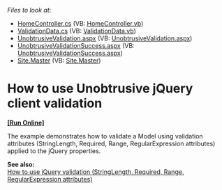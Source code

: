 <!-- default file list -->
*Files to look at*:

* [HomeController.cs](./CS/UnobtrusiveValidation/Controllers/HomeController.cs) (VB: [HomeController.vb](./VB/UnobtrusiveValidation/Controllers/HomeController.vb))
* [ValidationData.cs](./CS/UnobtrusiveValidation/Models/ValidationData.cs) (VB: [ValidationData.vb](./VB/UnobtrusiveValidation/Models/ValidationData.vb))
* [UnobtrusiveValidation.aspx](./CS/UnobtrusiveValidation/Views/Home/UnobtrusiveValidation.aspx) (VB: [UnobtrusiveValidation.aspx](./VB/UnobtrusiveValidation/Views/Home/UnobtrusiveValidation.aspx))
* [UnobtrusiveValidationSuccess.aspx](./CS/UnobtrusiveValidation/Views/Home/UnobtrusiveValidationSuccess.aspx) (VB: [UnobtrusiveValidationSuccess.aspx](./VB/UnobtrusiveValidation/Views/Home/UnobtrusiveValidationSuccess.aspx))
* [Site.Master](./CS/UnobtrusiveValidation/Views/Shared/Site.Master) (VB: [Site.Master](./VB/UnobtrusiveValidation/Views/Shared/Site.Master))
<!-- default file list end -->
# How to use Unobtrusive jQuery client validation 
<!-- run online -->
**[[Run Online]](https://codecentral.devexpress.com/e3119)**
<!-- run online end -->


<p>The example demonstrates how to validate a Model using validation attributes (StringLength, Required, Range, RegularExpression attributes) applied to the jQuery properties.</p>
<p><strong>See also:</strong><br> <a href="https://www.devexpress.com/Support/Center/p/E3118">How to use jQuery validation (StringLength, Required, Range, RegularExpression attributes)</a></p>

<br/>


